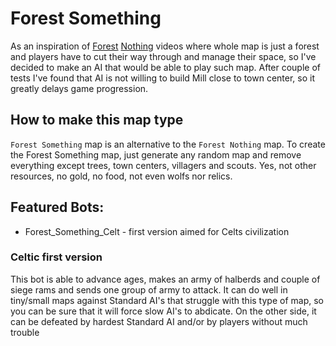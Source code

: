 # Forest Something
As an inspiration of [Forest](https://www.youtube.com/watch?v=CTRwNlRaw9Y) [Nothing](https://www.youtube.com/watch?v=3SFDDZAsXGQ) videos where whole map is just a forest and players have to cut their way through and manage their space, so I've decided to make an AI that would be able to play such map. After couple of tests I've found that AI is not willing to build Mill close to town center, so it greatly delays game progression.  

## How to make this map type
`Forest Something` map is an alternative to the `Forest Nothing` map. To create the Forest Something map, just generate any random map and remove everything except trees, town centers, villagers and scouts. Yes, not other resources, no gold, no food, not even wolfs nor relics.  

## Featured Bots:
* Forest_Something_Celt - first version aimed for Celts civilization

### Celtic first version
This bot is able to advance ages, makes an army of halberds and couple of siege rams and sends one group of army to attack. It can do well in tiny/small maps against Standard AI's that struggle with this type of map, so you can be sure that it will force slow AI's to abdicate. On the other side, it can be defeated by hardest Standard AI and/or by players without much trouble
